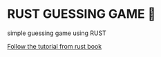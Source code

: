# RUST GUESSING GAME 🦀

simple guessing game using RUST

[Follow the tutorial from rust book](https://doc.rust-lang.org/book/ch02-00-guessing-game-tutorial.html#programming-a-guessing-game)
